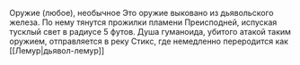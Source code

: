 Оружие (любое), необычное
Это оружие выковано из дьявольского железа. По нему тянутся прожилки пламени Преисподней, испуская тусклый свет в радиусе 5 футов.
Душа гуманоида, убитого атакой таким оружием, от­правляется в реку Стикс, где немедленно переродится как [[Лемур|дьявол-лемур]]